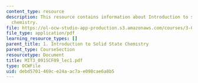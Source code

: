 ```yaml
---
content_type: resource
description: This resource contains information about Introduction to solid state
  chemistry.
file: https://ol-ocw-studio-app-production.s3.amazonaws.com/courses/3-091sc-introduction-to-solid-state-chemistry-fall-2010/debd5701469ce24aac7ae098cae6a8b5_MIT3_091SCF09_lec1.pdf
file_type: application/pdf
learning_resource_types: []
parent_title: 1. Introduction to Solid State Chemistry
parent_type: CourseSection
resourcetype: Document
title: MIT3_091SCF09_lec1.pdf
type: OCWFile
uid: debd5701-469c-e24a-ac7a-e098cae6a8b5
---
```

